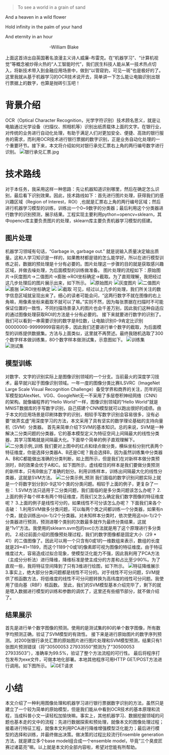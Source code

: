 > To see a world in a grain of sand

And a heaven in a wild flower

Hold infinity in the palm of your hand

And eternity in an hour

　　　　　　　　　　-William Blake

上面这首诗出自英国著名浪漫主义诗人威廉-布雷克。在“机器学习”、“计算机视觉”等概念被炒得火热的“人工智能时代”，我们民生科技人能从某一技术热点切入，将新技术带入到金融应用场景中，做到“以管窥豹，可见一斑”也是极好的了。这里我就从基于机器学习的OCR技术说开去，简单讲一下怎么能让电脑识别出银行票据上的数字，也算是抛砖引玉吧！
# 背景介绍
OCR（Optical Character Recognition，光学字符识别）技术顾名思义，就是让电脑通过光学设备（扫描仪、照相机等）识别出纸质载体上面的文字。在银行业，对传统的业务进行自动化处理，有助于满足人们对更加安全、便捷、高效的银行服务的需求，而利用OCR技术进行银行票据的数字识别，正是业务自动化处理的一个重要环节。接下来，本文将介绍如何对银行承兑汇票右上角的两行编号数字进行识别。
![银行承兑汇票.jpg](http://ouzjv2e18.bkt.clouddn.com/%E9%93%B6%E8%A1%8C%E6%89%BF%E5%85%91%E6%B1%87%E7%A5%A8.jpg)
# 技术路线
对于本任务，我采用这样一种思路：先让机器知道识别哪里，然后在确定怎么识别，最后看下识别效果。因此，技术路线如下：首先进行图片处理，获得我们的感兴趣区域（Region of Interest，ROI）,也就是汇票右上角的两行编号区域；然后进行机器学习模型的训练，训练出一个0~9数字的分类器；最后利用这个分类器进行数字的识别预测，展示结果。工程实现主要利用python+opencv+sklearn，其中opencv库主要负责图片的处理，sklearn库主要负责机器学习模型的搭建。
## 图片处理
机器学习领域有句话，“Garbage in, garbage out.” 就是说输入质量决定输出质量。这和人学习知识是一样的，如果教材都是错的怎么能学好。所以在进行模型训练之前，数据的预处理是十分有必要的。图片处理这一步骤的目的就是获取感兴趣区域，并做去噪处理，为后面模型的训练做准备。
图片处理的流程如下：原始图片->灰度图片->二值图片->膨胀->ROI坐标确定->截取。为了直观理解，我把经过这几步处理后的图片展示出来，如下所示。
![原始图片](http://ouzjv2e18.bkt.clouddn.com/3050005327929238%E6%AD%A3%E9%9D%A2_%E5%89%AF%E6%9C%AC.jpg)
![灰度图片](http://ouzjv2e18.bkt.clouddn.com/3050005327929238_gray_%E5%89%AF%E6%9C%AC.jpg)
![二值图片](http://ouzjv2e18.bkt.clouddn.com/3050005327929238_binary_%E5%89%AF%E6%9C%AC.jpg)
![膨胀](http://ouzjv2e18.bkt.clouddn.com/3050005327929238_dilation_%E5%89%AF%E6%9C%AC.jpg)
![ROI坐标确定](http://ouzjv2e18.bkt.clouddn.com/3050005327929238_dilation_%E5%89%AF%E6%9C%AC2.jpg)
![](http://ouzjv2e18.bkt.clouddn.com/3050005327929238_1_ori.jpg)
![截取](http://ouzjv2e18.bkt.clouddn.com/3050005327929238_0_ori.jpg)
可见，经过以上几步的处理，我们所关注的数字信息区域就呈现出来了。细心的读者可能会问，“这两行数字不就在图像的右上角嘛，用像素坐标来截取不就可以了嘛。”实则不然，因为每张票据在扫描时不可能保证位置的一致性，不同扫描场景录入的图片也会千差万别，因此我们这种自适应的通过图像处理获取ROI的方法是十分有必要的。
接下来就要进行数字的识别了。我们可以看到一串需要识别的数字是8位数，让电脑识别0-9肯定比识别00000000-99999999容易的多，因此我们还要进行单个数字的截取，为后面模型的训练提供数据集。方法与上面类似，这里就不再赘述。最终我随机选取了300个数字样本做训练集，80个数字样本做测试集，示意图如下。
![训练集](http://ouzjv2e18.bkt.clouddn.com/train_%E5%89%AF%E6%9C%AC.png)
![测试集](http://ouzjv2e18.bkt.clouddn.com/test_%E5%89%AF%E6%9C%AC.png)
## 模型训练
对数字、文字的识别实际上是图像识别领域的一个分支。当前最火的深度学习技术，最早就兴起于图像识别领域。一年一度的图像分类比赛ILSVRC（ImageNet Large Scale Visual Recognition Challenge）备受学界和商界的关注，历年的冠军模型如AlexNet、VGG、GoogleNet无一不采用了多层卷积神经网络（CNN）的架构。就像编程界的“Hello World”一样，图像识别领域的“Hello World”就是MNIST数据库的手写数字识别，自己搭建个CNN模型就可以跑出很好的成绩。由于本文的应用场景是印刷体数字的识别，相较手写数字识别会容易很多，没有必要“故弄玄虚”用深度学习的方法，本文采用了具有坚实的数学理论基础的支持向量机（SVM）分类器。
首先来简单介绍下SVM的基本知识。总的来说，SVM是一种解决二分类问题的分类器，它的基本模型定义为特征空间上间隔最大的线性分类器，其学习策略就是间隔最大化。下面举个简单的例子直观理解下。
![二分类示例_训练](http://ouzjv2e18.bkt.clouddn.com/train_clf.png)
我们要对上图中的红点和绿点做分类，横纵坐标分别代表两个特征维度，你是选择分类器A、B还是C呢？我会选择B，因为虽然训练集中分类器A、B和C都能做出准确的分类判断，如上图所示，但是我们在对新样本做分类预测时，B的效果会优于A和C。如下图所示，虚线框住的样本是我们要做分类预测的新样本，只有B做出了准确的划分。利用训练样本，训练出间隔最大化的线性分类器，这就是SVM方法。
![二分类示例_预测](http://ouzjv2e18.bkt.clouddn.com/pre_clf.png)
我们面临的数字识别问题实际上就是一个将数字划分到0-9这10个类的分类问题。相较于上面的例子，更复杂了一些：
1.SVM方法只适用于二分类问题，我们面临的是多分类问题该怎么办呢？
2.上面的例子每个样本有两个特征维度，而我们又怎么确定我们数字图像的特征维度呢？
3.上面的例子是线性可分的，如果线性不可分该怎么办呢？
下面我们来各个击破：
1.利用SVM做多分类问题，可以每两个类之间都训练一个分类器，如果有n个类，就会训练出n(n-1)/2个分类器。对未知样本分类时，依次使用这n(n-1)/2个分类器进行预测，预测进哪个类别的次数最多就作为最终分类结果，这就是“1v1”方法。我使用的sklearn.svm包的svc()方法就是用了这个原理进行多分类的。
2.经过前面介绍的图像预处理过程，我们的数字图像都是固定大小（29 * 41）的二值图像了。因此可以用一个只含有0或1的一维数组来表示，数组的长度就是29*41=1189，而这个1189个0或1的像素即可视为图像的特征维度。由于特征维度过大，容易造成过拟合现象，使模型泛化能力不强，因此我利用了PCA方法（主成分分析法）进行降维，降维标准是使主成分的方差和占比至少90%。为了直观一些，我将特征空间降到了只有3维进行绘图，如下所示。
![特征降维展示](http://ouzjv2e18.bkt.clouddn.com/PCA_3D.png)
3.事实上，绝大部分分类问题都是线性不可分的。对于线性不可分问题，SVM提供了核函数方法，将低维度的线性不可分问题转换为高纬度的线性可分问题。我使用了径向基（RBF）核函数。
至此，我们的SVM模型基本介绍完毕了，剩下的就是喂入数据进行模型的训练和参数的调优了，这里还有些细节部分，就不做介绍了。
## 结果展示
首先是进行单个数字图像的预测。使用的是测试集的80的单个数字图像，所有数字均预测正确，验证了SVM模型的有效性。
接下来是进行原始图片的数字序列预测。对200张银行承兑汇票的原始图片进行图片处理和SVM模型预测，结果只有1张图片预测错误（将“30500053 27933550”预测为了“30500053 27933503”），准确率为99.5%，验证了整个方法流程的可行性。
最后将程序打包发布为exe文件，可做本地化部署。本地其他程序可用HTTP GET/POST方法进行调用。如下图所示。
![GET请求](http://ouzjv2e18.bkt.clouddn.com/deploy.png)
# 小结
本文介绍了一种利用图像处理和机器学习进行银行票据数字识别的方法，虽然只是建立了一个较为简单的原始模型，但是我们能从中看到OCR技术的基本原理和流程，当成科普小文一读轻松加愉快嘛。事实上，其他机器学习、数据挖掘领域的问题也基本走的文中的流程：先进行数据探索和预处理，就像本文的图像处理过程；接着进行特征工程，就像本文利用PCA进行降维增强模型泛化能力；最后进行模型的选择和训练，并最终做出决策。做决策的过程比较流行Ensemble generation方法，就是建立多个base model组合成一个ensemble model，毕竟“三个臭皮匠赛过诸葛亮”嘛。以上就是本文的全部内容啦，希望对您能有所帮助。
